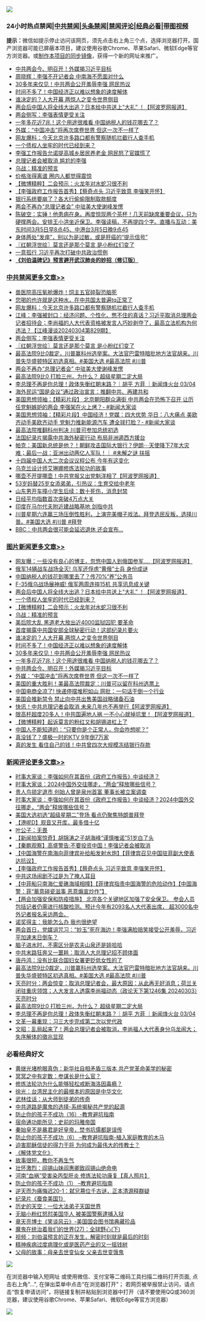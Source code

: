 ![](https://raw.githubusercontent.com/jsvpn/jsproxy/dev/64photo/fqnews-qr.jpg)

<div id="tt">
<h3>24小时热点禁闻|<a href="#%E4%B8%AD%E5%85%B1%E7%A6%81%E9%97%BB%E6%9B%B4%E5%A4%9A%E6%96%87%E7%AB%A0">中共禁闻</a>|<a href="#%E5%9B%BE%E7%89%87%E6%96%B0%E9%97%BB%E6%9B%B4%E5%A4%9A%E6%96%87%E7%AB%A0">头条禁闻</a>|<a href="#%E6%96%B0%E9%97%BB%E8%AF%84%E8%AE%BA%E6%9B%B4%E5%A4%9A%E6%96%87%E7%AB%A0">禁闻评论|<a href="#%E5%BF%85%E7%9C%8B%E7%BB%8F%E5%85%B8%E5%A5%BD%E6%96%87">经典必看</a>|<a href="https://fanb1.xyz/3" target="_blank">带图视频</a></h3>
<div><b>提示：</b>微信如提示停止访问该网页，须先点击右上角三个点，选择浏览器打开。国产浏览器可能已屏蔽本项目，建议使用谷歌Chrome、苹果Safari、微软Edge等官方浏览器。或<a href="%E5%88%B6%E4%BD%9Cgit%E7%A6%81%E9%97%BB%E9%95%9C%E5%83%8F.md">制作本项目的同步镜像</a>，获得一个新的网址来推广。</div>
<ul>

<li><a href="/topimagenews/20240305/2008900.md">中共两会今、明召开！外媒揭习近平目标</a></li>
<li><a href="/comments/20240305/2008948.md">周晓辉：李强不开记者会 中南海不愿面对什么</a></li>
<li><a href="/topimagenews/20240305/2008982.md">30多年来仅见！中共两会公开羞辱李强 网民热议</a></li>
<li><a href="/topimagenews/20240305/2008983.md">时间不多了！中国经济正以难以想象的速度解体</a></li>
<li><a href="/topimagenews/20240305/2008999.md">谁决定的？人大开幕 两惊人之变令世界侧目</a></li>
<li><a href="/topimagenews/20240305/2009179.md">两会后中国人将全线大出逃？日本给中共送上“大礼” ！【阿波罗网报道】</a></li>
<li><a href="/cbnews/20240305/2009108.md">两会侧写：李强表情更受关注</a></li>
<li><a href="/topimagenews/20240305/2008957.md">一年多花近7兆！这个用途很难看 中国纳税人的钱花哪去了？</a></li>
<li><a href="/topimagenews/20240305/2008878.md">外媒：“中国冲击”将再次席卷世界 但这一次不一样了</a></li>
<li><a href="/cbnews/20240305/2009123.md">网友爆料：今天北京许多路口都有警察随机拦截行人查手机</a></li>
<li><a href="/topimagenews/20240305/2009079.md">一个债权人坐牢的时代已经到来？</a></li>
<li><a href="/baitai/20240305/2009246.md">李强工作报告允诺提高城乡居民养老金 网民怒了官媒慌了</a></li>
<li><a href="/headline/20240305/2008956.md">总理记者会被取消 尴尬的李强</a></li>
<li><a href="/topimagenews/20240305/2009007.md">乌战：精准的预言</a></li>
<li><a href="/finance/20240305/2009165.md">价格涨得离谱 圈内人都觉得震惊</a></li>
<li><a href="/topimagenews/20240305/2009060.md">【微博精粹】二会预示：火龙年对水蛇习很不利</a></li>
<li><a href="/comments/20240305/2009192.md">【李强政府工作报告首秀】【蔡奇点头 习近平致意 李强笑开怀】</a></li>
<li><a href="/baitai/20240305/2008978.md">银行系统要崩了？各大行偷偷限制取款额度</a></li>
<li><a href="/cbnews/20240305/2009031.md">两会不再办“总理记者会” 中驻美大使谢峰发愣</a></li>
<li><a href="/sohnews/20240305/2009234.md">陈破空：实锤！他患病在身。再度惊现两个茶杯！几天前缺席重要会议，只为硬撑两会。安排王小洪坐近保卫。李强读稿，不再提四个字。直播与互动：美东时间3月5日早8点45、中港台3月5日晚9点45</a></li>
<li><a href="/lifebaike/20240305/2009197.md">身体两处“发痒”，别以为是过敏，或是肝癌的“提示信号”</a></li>
<li><a href="/cbnews/20240305/2009100.md">〖红朝浮世绘〗莫言还是那个莫言 是小粉红们变了</a></li>
<li><a href="/headline/20240305/2008967.md">一意孤行 习近平再次打破中共政治惯例</a></li>
<li><b><a href="/comments/20200207/1272816.md" target="_blank">《刘伯温碑记》预言避开武汉肺炎的妙招（修订版）</a></b></li>
</ul>
</div>

<div class="catlist">
<h3><a href="/cbnews/" target="_blank">中共禁闻</a><span><a href="/cbnews/" target="_blank" rel="nofollow">更多文章>></a></span></h3>
<ul>
<li><a href="/cbnews/20240305/2009316.md" target="_blank">兽医院高压氧舱爆炸！饲主五官碎裂恐脑死</a></li>
<li><a href="/cbnews/20240305/2009214.md" target="_blank">您喝的也许就是这种水，在中共国太普遍tq正常了</a></li>
<li><a href="/cbnews/20240305/2009123.md" target="_blank">网友爆料：今天北京许多路口都有警察随机拦截行人查手机</a></li>
<li><a href="/cbnews/20240305/2009122.md" target="_blank">江峰：李强被封口：经济问题、个性化、憋不住的真话？习近平取消总理两会记者招待会；李尚福的人大代表资格被发言人巧妙剥夺了，最高立法机构为何违法？【江峰漫谈20240304第829期】</a></li>
<li><a href="/cbnews/20240305/2009108.md" target="_blank">两会侧写：李强表情更受关注</a></li>
<li><a href="/cbnews/20240305/2009100.md" target="_blank">〖红朝浮世绘〗莫言还是那个莫言 是小粉红们变了</a></li>
<li><a href="/comments/20240305/2009055.md" target="_blank">最高法院9比0裁定，川普赢科州选举案。大法官巴雷特暗批地方法官胡来。川普失华盛顿特区初选真相。#美国大选 #最高法院 #川普</a></li>
<li><a href="/cbnews/20240305/2009031.md" target="_blank">两会不再办“总理记者会” 中驻美大使谢峰发愣</a></li>
<li><a href="/comments/20240305/2009021.md" target="_blank">最高法院9比0 打脸三州，为什么？ 超级星期二定大局</a></li>
<li><a href="/comments/20240305/2008998.md" target="_blank">李总理不再是你总理！政体失衡红朝末路？｜胡平 方菲 ｜新闻烽火台 03/04</a></li>
<li><a href="/cbnews/20240305/2008963.md" target="_blank">海外民运“国是会议”通过政治宣言：推翻中共、再建共和</a></li>
<li><a href="/cbnews/20240305/2008943.md" target="_blank">美国思想领袖：【精彩片段】 北京朝阳群众满街 中共两会在恐怖下召开 让历任党魁嫉妒的两会 李强架在火上烤？- #新闻大家谈</a></li>
<li><a href="/cbnews/20240305/2008942.md" target="_blank">美国思想领袖：【精彩片段】中国经济！党媒：四大优势 华日：八大痛点 美欧齐动手美欧齐动手 党魁力推新能源汽车 遭全球打脸？- #新闻大家谈</a></li>
<li><a href="/cbnews/20240305/2008881.md" target="_blank">最高法院推翻科州判决 川普可参加总统初选</a></li>
<li><a href="/cbnews/20240305/2008862.md" target="_blank">法国纪录片揭露中共海外秘密行动 布局非洲遏西方援台</a></li>
<li><a href="/comments/20240304/2008774.md" target="_blank">帕克：美国新总统是他？！朝鲜攻击国际大银行？伊朗⋯天使降下7年大灾难；最后一战：亚洲出动两亿人军队！｜ #未解之谜 扶摇</a></li>
<li><a href="/cbnews/20240304/2008749.md" target="_blank">十四届中国人大二次会议议程公布 今年有这变化</a></li>
<li><a href="/cbnews/20240304/2008725.md" target="_blank">乌克兰设计师艾琳娜修炼法轮功的故事</a></li>
<li><a href="/cbnews/20240304/2008693.md" target="_blank">哪壶不开提哪壶！中共党报又出党魁洋相了【阿波罗网报道】</a></li>
<li><a href="/cbnews/20240304/2008649.md" target="_blank">53岁妈替25岁女添弟弟，引热议：生育交给中老年</a></li>
<li><a href="/cbnews/20240304/2008648.md" target="_blank">山东男开车撞小学生后续：数十死伤，消息封禁</a></li>
<li><a href="/cbnews/20240304/2008638.md" target="_blank">日经平均指数首次突破4万点大关</a></li>
<li><a href="/cbnews/20240304/2008633.md" target="_blank">印度在马尔代夫附近建战略基地 剑指中共</a></li>
<li><a href="/comments/20240304/2008540.md" target="_blank">川普星期六连赢三场压倒性胜利，上演完美帽子戏法。拜登选民反叛，选择川普。#美国大选 #川普 #拜登</a></li>
<li><a href="/cbnews/20240303/2008429.md" target="_blank">BBC：中共两会很可能会延迟退休 还会宣布…</a></li>

</ul>
</div>
<div class="catlist">
<h3><a href="/topimagenews/" target="_blank">图片新闻</a><span><a href="/topimagenews/" target="_blank" rel="nofollow">更多文章>></a></span></h3>
<ul>
<li><a href="/topimagenews/20240305/2009213.md" target="_blank">网友曝：一些没有良心的博主，忽悠中国人到俄国参军&#8230;.【阿波罗网报道】</a></li>
<li><a href="/topimagenews/20240305/2009209.md" target="_blank">俄军14辆战车战场全灭! 乌军还俘虏“黄俄”士兵 身份成谜</a></li>
<li><a href="/topimagenews/20240305/2009195.md" target="_blank">中国纳税人的钱花到哪里去了？传70%“养”公务员</a></li>
<li><a href="/topimagenews/20240305/2009180.md" target="_blank">F-35俄乌战场展神威! 俄军两周连摔15机 共享讯息成关键</a></li>
<li><a href="/topimagenews/20240305/2009179.md" target="_blank">两会后中国人将全线大出逃？日本给中共送上“大礼” ！【阿波罗网报道】</a></li>
<li><a href="/topimagenews/20240305/2009079.md" target="_blank">一个债权人坐牢的时代已经到来？</a></li>
<li><a href="/topimagenews/20240305/2009060.md" target="_blank">【微博精粹】二会预示：火龙年对水蛇习很不利</a></li>
<li><a href="/topimagenews/20240305/2009007.md" target="_blank">乌战：精准的预言</a></li>
<li><a href="/topimagenews/20240305/2009001.md" target="_blank">美后院大乱 黑道老大放出近4000监狱囚犯 要革命</a></li>
<li><a href="/topimagenews/20240305/2009000.md" target="_blank">首度揭露中共国安部全球秘密行动！这部纪录片要火</a></li>
<li><a href="/topimagenews/20240305/2008999.md" target="_blank">谁决定的？人大开幕 两惊人之变令世界侧目</a></li>
<li><a href="/topimagenews/20240305/2008983.md" target="_blank">时间不多了！中国经济正以难以想象的速度解体</a></li>
<li><a href="/topimagenews/20240305/2008982.md" target="_blank">30多年来仅见！中共两会公开羞辱李强 网民热议</a></li>
<li><a href="/topimagenews/20240305/2008957.md" target="_blank">一年多花近7兆！这个用途很难看 中国纳税人的钱花哪去了？</a></li>
<li><a href="/topimagenews/20240305/2008900.md" target="_blank">中共两会今、明召开！外媒揭习近平目标</a></li>
<li><a href="/topimagenews/20240305/2008878.md" target="_blank">外媒：“中国冲击”将再次席卷世界 但这一次不一样了</a></li>
<li><a href="/topimagenews/20240305/2008861.md" target="_blank">美国的重大胜利！美最高法院裁定：川普可以留在科州选票上</a></li>
<li><a href="/topimagenews/20240304/2008746.md" target="_blank">中国电商全凉了! 快递停摆堆积如山 网批：一句话干倒一个行业</a></li>
<li><a href="/topimagenews/20240304/2008740.md" target="_blank">美国会推新禁令 禁止向中共出售美国战略储备石油</a></li>
<li><a href="/topimagenews/20240304/2008671.md" target="_blank">快讯！中共总理记者会取消 未来几年也不再举行【阿波罗网报道】</a></li>
<li><a href="/topimagenews/20240304/2008656.md" target="_blank">限高杆超度20多人！中共国遍地人祸 一不小心就掉坑里！【阿波罗网报道】</a></li>
<li><a href="/topimagenews/20240304/2008618.md" target="_blank">【微博精粹】起诉莫言的粉红又和胡锡进杠上了</a></li>
<li><a href="/topimagenews/20240304/2008566.md" target="_blank">中国人不能知道的：“只要你是个正常人，你会咋想呢？”</a></li>
<li><a href="/topimagenews/20240304/2008557.md" target="_blank">真没钱了？盛极一时的KTV 9年倒7万家</a></li>
<li><a href="/topimagenews/20240304/2008550.md" target="_blank">真的发生 看住自己的钱！中共曾四次大规模冻结银行存款</a></li>

</ul>
</div>
<div class="catlist">
<h3><a href="/comments/" target="_blank">新闻评论</a><span><a href="/comments/" target="_blank" rel="nofollow">更多文章>></a></span></h3>
<ul>
<li><a href="/comments/20240305/2009312.md" target="_blank">时事大家谈：李强如何在其首份《政府工作报告》中谈经济？</a></li>
<li><a href="/comments/20240305/2009311.md" target="_blank">时事大家谈：2024中国外交往哪走，“两会”释放哪些信号？</a></li>
<li><a href="/comments/20240305/2009301.md" target="_blank">贵人鸟锁定退市 创始人曾是泉州首富 董事长被立案调查</a></li>
<li><a href="/comments/20240305/2009300.md" target="_blank">时事大家谈：李强如何在其首份《政府工作报告》中谈经济？2024中国外交往哪走，“两会”释放哪些信号？</a></li>
<li><a href="/comments/20240305/2009294.md" target="_blank">美国大选初选“超级星期二”登场 看点仍聚焦特朗普拜登</a></li>
<li><a href="/comments/20240305/2009267.md" target="_blank">【港呢D】观音又开库，最多借十亿</a></li>
<li><a href="/comments/20240305/2009241.md" target="_blank">叶公子：无畏</a></li>
<li><a href="/comments/20240305/2009240.md" target="_blank">【新闻拍案惊奇】胡锦涛之子胡海峰“谨慎唯诺”51岁白了头</a></li>
<li><a href="/comments/20240305/2009238.md" target="_blank">【秦鹏观察】高盛警告:不要投资中国！李强记者会被取消</a></li>
<li><a href="/comments/20240305/2009208.md" target="_blank">【中国海警在南海向菲律宾补给船发射水炮】【菲律宾召见中国驻菲副大使表达抗议】</a></li>
<li><a href="/comments/20240305/2009192.md" target="_blank">【李强政府工作报告首秀】【蔡奇点头 习近平致意 李强笑开怀】</a></li>
<li><a href="/comments/20240305/2009168.md" target="_blank">中共这场闹剧不过是为了掩人耳目</a></li>
<li><a href="/comments/20240305/2009157.md" target="_blank">【中菲船只南海仁爱礁海域相撞】【菲律宾指责中国海警的危险动作】【中国海警：菲“蓄意碰瓷滋事 恶意煽宣炒作”】</a></li>
<li><a href="/comments/20240305/2009129.md" target="_blank">【两会加强安保和防疫措施】 北京各个关键地区加强了安全保卫。 参会人员包括记者仍需进行核酸检测。预计今年有2093名人大代表出席， 超3000名中外记者报名采访两会。</a></li>
<li><a href="/comments/20240305/2009124.md" target="_blank">诺奖得主：我能怎么办 我也很绝望</a></li>
<li><a href="/comments/20240305/2009097.md" target="_blank">两会首日，党媒诅咒习：“妙玉”死在海边！李强满脸赔笑接受公开羞辱，习近平加速末日倒车？</a></li>
<li><a href="/comments/20240305/2009067.md" target="_blank">脑子进水时，不需区分是农夫山泉还是娃哈哈</a></li>
<li><a href="/comments/20240305/2009066.md" target="_blank">中共末路狂奔又一噩耗：取消人大总理记招不顾体面</a></li>
<li><a href="/comments/20240305/2009065.md" target="_blank">唐丹鸿：没有比联合国妇女署更贬低女性的了</a></li>
<li><a href="/comments/20240305/2009055.md" target="_blank">最高法院9比0裁定，川普赢科州选举案。大法官巴雷特暗批地方法官胡来。川普失华盛顿特区初选真相。#美国大选 #最高法院 #川普</a></li>
<li><a href="/comments/20240305/2009030.md" target="_blank">天亮时分：两会惊变：取消总理记者会，最大原因：从此再无好消息；荷兰关闭驻重庆领馆；人大发言人透露李尚福动态（政论天下第1246集 20240303）天亮时分</a></li>
<li><a href="/comments/20240305/2009021.md" target="_blank">最高法院9比0 打脸三州，为什么？ 超级星期二定大局</a></li>
<li><a href="/comments/20240305/2008998.md" target="_blank">李总理不再是你总理！政体失衡红朝末路？｜胡平 方菲 ｜新闻烽火台 03/04</a></li>
<li><a href="/comments/20240305/2008985.md" target="_blank">文革一幕重现：习三大步完成第二次以党代政</a></li>
<li><a href="/comments/20240305/2008981.md" target="_blank">文昭：乱局起来了！两会总理记者会被取消，李尚福人大代表身分乌龙闹大；失序解体的徵兆显现</a></li>

</ul>
</div>

<div class="catlist">
<h3>必看经典好文</h3>
<ul>
<li><a href="/lifebaike/20180921/1001174.md" target="_blank">黄继光堵枪眼真伪：新华社自相矛盾三版本 共产党革命美学的秘密</a></li>
<li><a href="/tculture/20200812/1378929.md" target="_blank">冥冥之中有定数：参谋长是什么官？</a></li>
<li><a href="/cbnews/20220601/1740227.md" target="_blank">修炼法轮功为什么能够轻松戒断海洛因毒瘾？</a></li>
<li><a href="/cbnews/20220205/1688152.md" target="_blank">徐光：台湾民主化的最根本的原因是中华文化</a></li>
<li><a href="/topimagenews/20130216/104433.md" target="_blank">武林佳话：从大师到徒弟的传奇</a></li>
<li><a href="/comments/20181209/1044543.md" target="_blank">中共道路是魔鬼的选择-系统揭秘共产党的起源</a></li>
<li><a href="/comments/20231004/1942361.md" target="_blank">防止你的孩子不成功（16）-教育避坑指南</a></li>
<li><a href="/cbnews/20180711/970353.md" target="_blank">宿命通功能所见：史前的玛雅帝国</a></li>
<li><a href="/lifebaike/20210407/1521258.md" target="_blank">秦始皇不是暴君是好皇帝，焚书坑儒都是误传</a></li>
<li><a href="/comments/20230921/1905929.md" target="_blank">防止你的孩子不成功（6） &#8211;教育避坑指南-植入家庭教育的木马</a></li>
<li><a href="/comments/20200622/1346846.md" target="_blank">迫害耶稣信徒的得力干将  为何成为最伟大的传教士？</a></li>
<li><a href="/bookwiki/20130610/138400.md" target="_blank">《解体党文化》</a></li>
<li><a href="/funmedia/20210802/1598610.md" target="_blank">故事很短，教你不再生气</a></li>
<li><a href="/cbnews/20200727/1366904.md" target="_blank">壮怀激烈：阎锡山妹阎惠卿致阎锡山绝命电</a></li>
<li><a href="/comments/20210720/1514622.md" target="_blank">河南“血祸”受害染丙型肝炎 修炼法轮功康复【真人照片】</a></li>
<li><a href="/lifebaike/20230916/1934424.md" target="_blank">防止你的孩子不成功（1） &#8211;教育避坑指南</a></li>
<li><a href="/tculture/20190304/1091076.md" target="_blank">逆天而为痛悔迟20-1：弑兄篡位千古谜，正本清源释群疑</a></li>
<li><a href="/taiwannews/20210119/1470524.md" target="_blank">纪录片《蚕食美国1》</a></li>
<li><a href="/tculture/20121025/73067.md" target="_blank">历史的天空：一位大法弟子天国世界</a></li>
<li><a href="/cbnews/20220809/1769245.md" target="_blank">无脑小粉红怒怼美国华人 被美国警察逮捕入狱</a></li>
<li><a href="/comments/20220925/1789151.md" target="_blank">章天亮博士《笑谈风云》-美国国会图书馆典藏珍品</a></li>
<li><a href="/comments/20181224/1052333.md" target="_blank">魔鬼在统治着我们的世界(27)：全球野心(下)</a></li>
<li><a href="/comments/20200628/1351782.md" target="_blank">视频：刘伯温预言的正在发生，解密时刻就是最后的时刻</a></li>
<li><a href="/lifebaike/20230911/1932098.md" target="_blank">精神疾病过度病理化或是医药产业的又一摇钱树</a></li>
<li><a href="/cbnews/20210507/1541162.md" target="_blank">父母的故事：母亲去世变仙女 父亲去世变饿鬼</a></li>

</ul>
</div>

![](https://raw.githubusercontent.com/jsvpn/jsproxy/dev/64photo/fqnews-qr.jpg)

在浏览器中输入短网址 或使用微信、支付宝等二维码工具扫描二维码打开页面, 点击右上角"...", 在弹出菜单中点击“在浏览器打开”； 若网页被举报禁止访问，请点击“恢复申请访问”，将链接复制并粘贴到浏览器中打开（请不要使用QQ或360浏览器，建议使用谷歌Chrome、苹果Safari、微软Edge等官方浏览器）

![](https://raw.githubusercontent.com/jsvpn/jsproxy/dev/64photo/wx.jpg)